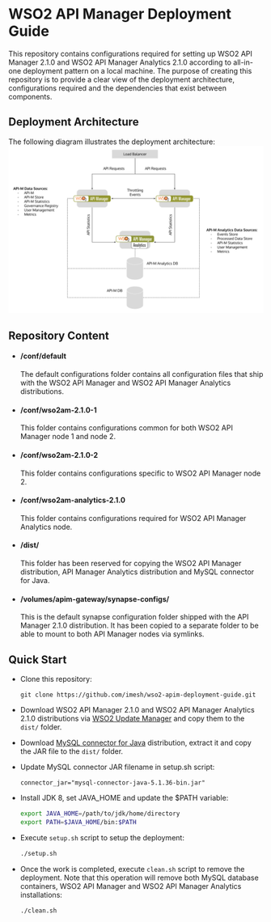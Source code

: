 # WSO2 API Manager Deployment Guide

This repository contains configurations required for setting up WSO2 API Manager 2.1.0 and WSO2 API Manager Analytics 2.1.0 according to all-in-one deployment pattern on a local machine. The purpose of creating this repository is to provide a clear view of the deployment architecture, configurations required and the dependencies that exist between components.

## Deployment Architecture

The following diagram illustrates the deployment architecture:
![](images/deployment-architecture.png)

## Repository Content

- #### /conf/default
  The default configurations folder contains all configuration files that ship with the WSO2 API Manager and WSO2 API Manager Analytics distributions.

- #### /conf/wso2am-2.1.0-1
  This folder contains configurations common for both WSO2 API Manager node 1 and node 2.

- #### /conf/wso2am-2.1.0-2
  This folder contains configurations specific to WSO2 API Manager node 2.

- #### /conf/wso2am-analytics-2.1.0
  This folder contains configurations required for WSO2 API Manager Analytics node.

- #### /dist/
  This folder has been reserved for copying the WSO2 API Manager distribution, API Manager Analytics distribution and MySQL connector for Java.

- #### /volumes/apim-gateway/synapse-configs/
  This is the default synapse configuration folder shipped with the API Manager 2.1.0 distribution. It has been copied to a separate folder to be able to mount to both API Manager nodes via symlinks.

## Quick Start

- Clone this repository:

  ```
  git clone https://github.com/imesh/wso2-apim-deployment-guide.git
  ```

- Download WSO2 API Manager 2.1.0 and WSO2 API Manager Analytics 2.1.0 distributions via [WSO2 Update Manager](http://wso2.com/api-management/#download) and copy them to the ```dist/``` folder.

- Download [MySQL connector for Java](https://dev.mysql.com/downloads/connector/j/) distribution, extract it and copy the JAR file to the ```dist/``` folder.

- Update MySQL connector JAR filename in setup.sh script:

  ```
  connector_jar="mysql-connector-java-5.1.36-bin.jar"
  ```

- Install JDK 8, set JAVA_HOME and update the $PATH variable:

  ```bash
  export JAVA_HOME=/path/to/jdk/home/directory
  export PATH=$JAVA_HOME/bin:$PATH
  ```

- Execute ```setup.sh``` script to setup the deployment:

  ```bash
  ./setup.sh
  ```

- Once the work is completed, execute ```clean.sh``` script to remove the deployment. 
  Note that this operation will remove both MySQL database containers, WSO2 API Manager and
  WSO2 API Manager Analytics installations:

  ```bash
  ./clean.sh
  ```
